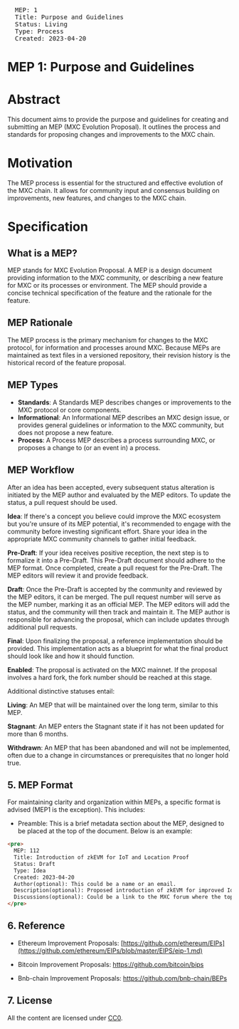 <pre>
  MEP: 1
  Title: Purpose and Guidelines
  Status: Living
  Type: Process
  Created: 2023-04-20
</pre>

# MEP 1: Purpose and Guidelines

# Abstract

This document aims to provide the purpose and guidelines for creating and submitting an MEP (MXC Evolution Proposal). It outlines the process and standards for proposing changes and improvements to the MXC chain.

# Motivation

The MEP process is essential for the structured and effective evolution of the MXC chain. It allows for community input and consensus building on improvements, new features, and changes to the MXC chain.

# Specification

## What is a MEP?

MEP stands for MXC Evolution Proposal. A MEP is a design document providing information to the MXC community, or describing a new feature for MXC or its processes or environment. The MEP should provide a concise technical specification of the feature and the rationale for the feature.

## MEP Rationale

The MEP process is the primary mechanism for changes to the MXC protocol, for information and processes around MXC. Because MEPs are maintained as text files in a versioned repository, their revision history is the historical record of the feature proposal.

## MEP Types

- **Standards**: A Standards MEP describes changes or improvements to the MXC protocol or core components.
- **Informational**: An Informational MEP describes an MXC design issue, or provides general guidelines or information to the MXC community, but does not propose a new feature.
- **Process**: A Process MEP describes a process surrounding MXC, or proposes a change to (or an event in) a process.

## MEP Workflow

After an idea has been accepted, every subsequent status alteration is initiated by the MEP author and evaluated by the MEP editors. To update the status, a pull request should be used.

**Idea**: If there's a concept you believe could improve the MXC ecosystem but you're unsure of its MEP potential, it's recommended to engage with the community before investing significant effort. Share your idea in the appropriate MXC community channels to gather initial feedback.

**Pre-Draft**: If your idea receives positive reception, the next step is to formalize it into a Pre-Draft. This Pre-Draft document should adhere to the MEP format. Once completed, create a pull request for the Pre-Draft. The MEP editors will review it and provide feedback.

**Draft**: Once the Pre-Draft is accepted by the community and reviewed by the MEP editors, it can be merged. The pull request number will serve as the MEP number, marking it as an official MEP. The MEP editors will add the status, and the community will then track and maintain it. The MEP author is responsible for advancing the proposal, which can include updates through additional pull requests.

**Final**: Upon finalizing the proposal, a reference implementation should be provided. This implementation acts as a blueprint for what the final product should look like and how it should function.

**Enabled**: The proposal is activated on the MXC mainnet. If the proposal involves a hard fork, the fork number should be reached at this stage.

Additional distinctive statuses entail:

**Living**: An MEP that will be maintained over the long term, similar to this MEP.

**Stagnant**: An MEP enters the Stagnant state if it has not been updated for more than 6 months.

**Withdrawn**: An MEP that has been abandoned and will not be implemented, often due to a change in circumstances or prerequisites that no longer hold true.

## 5. MEP Format

For maintaining clarity and organization within MEPs, a specific format is advised (MEP1 is the exception). This includes:

- Preamble: This is a brief metadata section about the MEP, designed to be placed at the top of the document. Below is an example:

```md
<pre>
  MEP: 112
  Title: Introduction of zkEVM for IoT and Location Proof
  Status: Draft
  Type: Idea
  Created: 2023-04-20
  Author(optional): This could be a name or an email.
  Description(optional): Proposed introduction of zkEVM for improved IoT and Location Proof functionality.
  Discussions(optional): Could be a link to the MXC forum where the topic is debated.
</pre>
```

## 6. Reference

- Ethereum Improvement Proposals: [https://github.com/ethereum/EIPs](https://github.com/ethereum/EIPs/blob/master/EIPS/eip-1.md)

- Bitcoin Improvement Proposals: <https://github.com/bitcoin/bips>

- Bnb-chain Improvement Proposals: <https://github.com/bnb-chain/BEPs>

## 7. License

All the content are licensed under [CC0](https://creativecommons.org/publicdomain/zero/1.0/).
